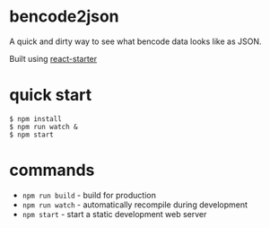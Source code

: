 # bencode2json

A quick and dirty way to see what bencode data looks like as JSON.

Built using [react-starter](https://github.com/substack/react-starter)

# quick start

```
$ npm install
$ npm run watch &
$ npm start
```

# commands

* `npm run build` - build for production
* `npm run watch` - automatically recompile during development
* `npm start` - start a static development web server
